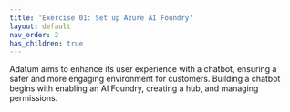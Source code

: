 ```yaml
---
title: 'Exercise 01: Set up Azure AI Foundry'
layout: default
nav_order: 2
has_children: true
---
```


Adatum aims to enhance its user experience with a chatbot, ensuring a safer and more engaging environment for customers. Building a chatbot begins with enabling an AI Foundry, creating a hub, and managing permissions. 